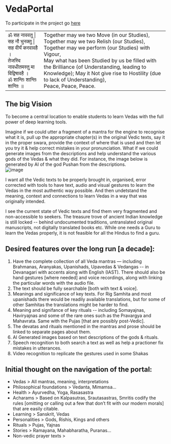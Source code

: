 # VedaPortal
To participate in the project go [here](get-involved.md)
<table><tr>
<td>
ॐ सह नाववतु | <br>
सह नौ भुनक्तु | <br>
सह वीर्यं करवावहै । <br>
तेजस्वि नावधीतमस्तु मा विद्विषावहै । <br>
ॐ शान्तिः शान्तिः शान्तिः ॥ <br>
  </td>
<td>
Together may we two Move (in our Studies), <br>
Together may we two Relish (our Studies), <br>
Together may we perform (our Studies) with Vigour, <br>
May what has been Studied by us be filled with the Brilliance (of Understanding, leading to Knowledge); 
May it Not give rise to Hostility (due to lack of Understanding), <br>
Peace, Peace, Peace.
  </td>
</tr>
</table>

## The big Vision
To become a central location to enable students to learn Vedas with the full power of deep learning tools. 

Imagine if we could utter a fragment of a mantra for the engine to recognise what it is, pull up the appropriate chapter(s) in the original Vedic texts, say it in the proper swara, provide the context of where that is used and then let you try it & help correct mistakes in your pronunciation. What if we could generate images from the descriptions and help understand the various gods of the Vedas & what they did. For instance, the image below is generated by AI of the god Pushan from the descriptions.  
![image](https://user-images.githubusercontent.com/120989600/210478553-ff95be1a-7100-48db-9c91-d615c65f2444.png)


I want all the Vedic texts to be properly brought in, organised, error corrected with tools to have text, audio and visual gestures to learn the Vedas in the most authentic way possible. And then undetstand the meaning, context and connections to learn Vedas in a way that was originally intended.

I see the current state of Vedic texts and find them very fragmented and non-accessible to seekers. The treasure trove of ancient Indian knowledge is still locked -- behind undocumented traditions, untranslated original manuscripts, not digitally translated books etc. While one needs a Guru to learn the Vedas properly, it is not feasible for all the Hindus to find a guru. 

## Desired features over the long run [a decade]:
  1. Have the complete collection of all Veda mantras — including Brahmanas, Aranyakas, Upanishads, Upavedas & Vedangas -- in Devanagari with accents along with English (IAST). There should also be hand gestures [where needed] and voice recordings, along with linking the particular words with the audio file.
  2. The text should be fully searchable [both with text & voice].
  3. Meanings and significance of key texts. For Rig Samhita and most upanishads there would be readily available translations, but for some of other Samhitas the translations might be harder to find.
  4. Meaning and signifance of key rituals -- including Somayajnas, Haviryajnas and some of the rare ones such as the Pravargya and Mahavrata. Same with the Pujas [that are possibly post-Vedic].
  5. The devatas and rituals mentioned in the mantras and prose should be linked to separate pages about them. 
  6. AI Generated images based on text descriptions of the gods & rituals. 
  7. Speech recognition to both search a text as well as help a practioner fix mistakes in utterances.
  8. Video recognition to replicate the gestures used in some Shakas
  
## Initial thought on the navigation of the portal:
* Vedas > All mantras, meaning, interpretations
* Philosophical foundations > Vedanta, Mimamsa…
* Health > Ayurvedha, Yoga, Rasasastra
* Acharams > Based on Kalpasutras, Srautasastras, Smritis codify the rules [omitting or calling out a few that don’t fit with our modern morals] that are easily citable.
* Learning > Sanskrit, Vedas
* Personalities > Gods, Rishis, Kings and others
* Rituals > Pujas, Yajnas
* Stories > Ramayana, Mahabharatha, Puranas… 
* Non-vedic prayer texts >
